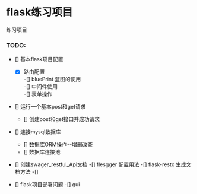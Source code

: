 # flask练习项目
练习项目
### TODO:
- [] 基本flask项目配置  
    -[x] 路由配置  
    -[] bluePrint 蓝图的使用  
    -[] 中间件使用  
    -[] 表单操作
- [] 运行一个基本post和get请求  
    - [] 创建post和get接口并成功请求
- [] 连接mysql数据库
    - [] 数据库ORM操作--增删改查
    - [] 数据库连接池
- [] 创建swager_restful_Api文档
    -[] flesgger 配置用法
    -[] flask-restx 生成文档方法
    -[]
    
- [] flask项目部署问题
    -[] gui
    
    
 
